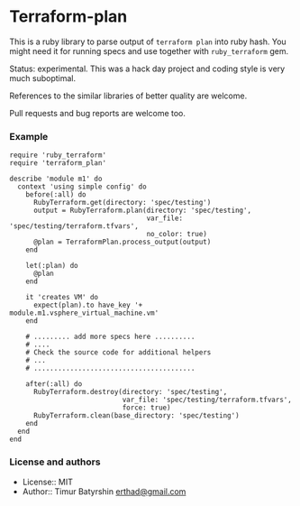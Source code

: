 # Terraform-plan

This is a ruby library to parse output of `terraform plan` into ruby hash.
You might need it for running specs and use together with `ruby_terraform` gem.

Status: experimental.
This was a hack day project and coding style is very much suboptimal.

References to the similar libraries of better quality are welcome.

Pull requests and bug reports are welcome too.

### Example

```
require 'ruby_terraform'
require 'terraform_plan'

describe 'module m1' do
  context 'using simple config' do
    before(:all) do
      RubyTerraform.get(directory: 'spec/testing')
      output = RubyTerraform.plan(directory: 'spec/testing',
                                  var_file: 'spec/testing/terraform.tfvars',
                                  no_color: true)
      @plan = TerraformPlan.process_output(output)
    end

    let(:plan) do
      @plan
    end

    it 'creates VM' do
      expect(plan).to have_key '+ module.m1.vsphere_virtual_machine.vm'
    end

    # ......... add more specs here ..........
    # ....
    # Check the source code for additional helpers
    # ...
    # ........................................

    after(:all) do
      RubyTerraform.destroy(directory: 'spec/testing',
                            var_file: 'spec/testing/terraform.tfvars',
                            force: true)
      RubyTerraform.clean(base_directory: 'spec/testing')
    end
  end
end
```

### License and authors

* License:: MIT
* Author:: Timur Batyrshin <erthad@gmail.com>
